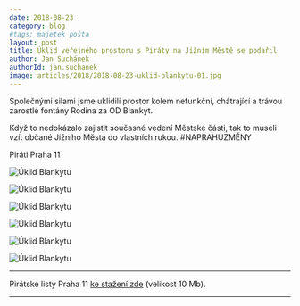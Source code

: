 ```yaml
---
date: 2018-08-23
category: blog
#tags: majetek pošta
layout: post
title: Úklid veřejného prostoru s Piráty na Jižním Městě se podařil
author: Jan Suchánek
authorId: jan.suchanek
image: articles/2018/2018-08-23-uklid-blankytu-01.jpg
---
```


Společnými silami jsme uklidili prostor kolem nefunkční, chátrající a trávou zarostlé fontány Rodina za OD Blankyt.

Když to nedokázalo zajistit současné vedení Městské části, tak to museli vzít občané Jižního Města do vlastních rukou. #NAPRAHUZMĚNY

Piráti Praha 11

![Úklid Blankytu](/assets/img/articles/2018/2018-08-23-uklid-blankytu-03.jpg)

![Úklid Blankytu](/assets/img/articles/2018/2018-08-23-uklid-blankytu-04.jpg)

![Úklid Blankytu](/assets/img/articles/2018/2018-08-23-uklid-blankytu-05.jpg)

![Úklid Blankytu](/assets/img/articles/2018/2018-08-23-uklid-blankytu-06.jpg)

![Úklid Blankytu](/assets/img/articles/2018/2018-08-23-uklid-blankytu-07.jpg)

![Úklid Blankytu](/assets/img/articles/2018/2018-08-23-uklid-blankytu-08.jpg)

---

Pirátské listy Praha 11 [ke stažení zde](/assets/pdf/2018-07-10-praha-11.pdf) (velikost 10 Mb).

- - -
